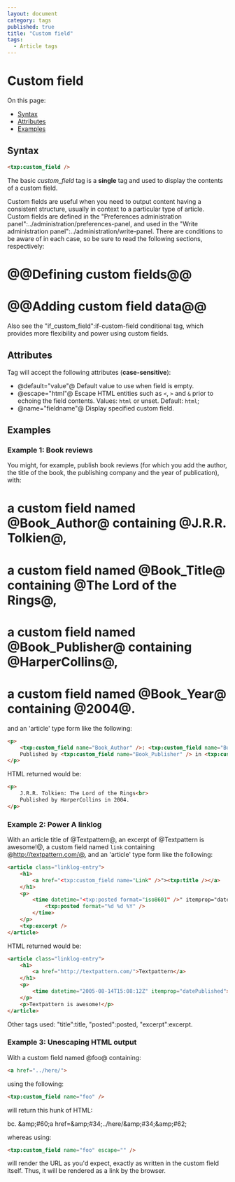 ```yaml
---
layout: document
category: tags
published: true
title: "Custom field"
tags:
  - Article tags
---
```


# Custom field

On this page:

* [Syntax](#user-content-syntax)
* [Attributes](#user-content-attributes)
* [Examples](#user-content-examples)

## Syntax

```html
<txp:custom_field />
```

The basic *custom_field* tag is a __single__ tag and used to display the contents of a custom field.

Custom fields are useful when you need to output content having a consistent structure, usually in context to a particular type of article. Custom fields are defined in the "Preferences administration panel":../administration/preferences-panel, and used in the "Write administration panel":../administration/write-panel. There are conditions to be aware of in each case, so be sure to read the following sections, respectively:

# @@Defining custom fields@@
# @@Adding custom field data@@

Also see the "if_custom_field":if-custom-field conditional tag, which provides more flexibility and power using custom fields.

## Attributes

Tag will accept the following attributes (**case-sensitive**):

* @default="value"@
Default value to use when field is empty.
* @escape="html"@
Escape HTML entities such as `<`, `>` and `&` prior to echoing the field contents.
Values: `html` or unset.
Default: `html`;
* @name="fieldname"@
Display specified custom field.

## Examples

### Example 1: Book reviews

You might, for example, publish book reviews (for which you add the author, the title of the book, the publishing company and the year of publication), with:

# a custom field named @Book_Author@ containing @J.R.R. Tolkien@,
# a custom field named @Book_Title@ containing @The Lord of the Rings@,
# a custom field named @Book_Publisher@ containing @HarperCollins@,
# a custom field named @Book_Year@ containing @2004@.

and an 'article' type form like the following:

```html
<p>
    <txp:custom_field name="Book_Author" />: <txp:custom_field name="Book_Title" /><br>
    Published by <txp:custom_field name="Book_Publisher" /> in <txp:custom_field name="Book_Year" />
</p>
```

HTML returned would be:

```html
<p>
    J.R.R. Tolkien: The Lord of the Rings<br>
    Published by HarperCollins in 2004.
</p>
```

### Example 2: Power A linklog

With an article title of @Textpattern@, an excerpt of @Textpattern is awesome!@, a custom field named `link` containing @http://textpattern.com/@, and an 'article' type form like the following:

```html
<article class="linklog-entry">
    <h1>
        <a href="<txp:custom_field name="Link" />"><txp:title /></a>
    </h1>
    <p>
        <time datetime="<txp:posted format="iso8601" />" itemprop="datePublished">
            <txp:posted format="%d %d %Y" />
        </time>
    </p>
    <txp:excerpt />
</article>
```

HTML returned would be:

```html
<article class="linklog-entry">
    <h1>
        <a href="http://textpattern.com/">Textpattern</a>
    </h1>
    <p>
        <time datetime="2005-08-14T15:08:12Z" itemprop="datePublished">14 Aug 2005</time>
    </p>
    <p>Textpattern is awesome!</p>
</article>
```

Other tags used: "title":title, "posted":posted, "excerpt":excerpt.

### Example 3: Unescaping HTML output

With a custom field named @foo@ containing:

```html
<a href="../here/">
```

using the following:

```html
<txp:custom_field name="foo" />
```

will return this hunk of HTML:

bc. &amp;amp;#60;a href=&amp;amp;#34;../here/&amp;amp;#34;&amp;amp;#62;

whereas using:

```html
<txp:custom_field name="foo" escape="" />
```

will render the URL as you'd expect, exactly as written in the custom field itself. Thus, it will be rendered as a link by the browser.
